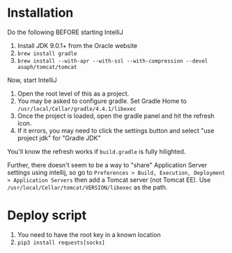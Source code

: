 # Installation
Do the following BEFORE starting IntelliJ
1. Install JDK 9.0.1+ from the Oracle website
1. `brew install gradle`
1. `brew install --with-apr --with-ssl --with-compression --devel asaph/tomcat/tomcat`

Now, start IntelliJ
 
1. Open the root level of this as a project.
1. You may be asked to configure gradle. Set Gradle Home to
`/usr/local/Cellar/gradle/4.4.1/libexec`
1. Once the project is loaded, open the gradle panel and hit the refresh icon.
1. If it errors, you may need to click the settings button and select
"use project jdk" for "Gradle JDK"

You'll know the refresh works if `build.gradle` is fully hilighted. 

Further, there doesn't seem to be a way to "share" Application Server settings
using intellij, so go to `Preferences > Build, Execution, Deployment >
Application Servers` then add a Tomcat server (not Tomcat EE). Use 
`/usr/local/Cellar/tomcat/VERSION/libexec` as the path.


# Deploy script
1. You need to have the root key in a known location
2. `pip3 install requests[socks]` 